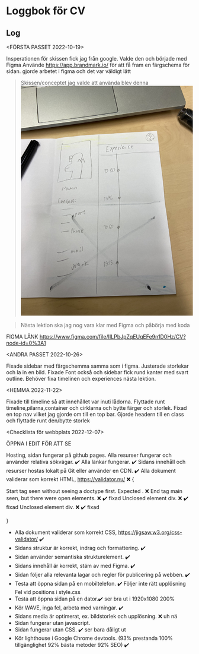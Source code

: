 # Loggbok för CV

## Log

<FÖRSTA PASSET 2022-10-19>

Insperationen för skissen fick jag från google.
Valde den och började med Figma
Använde https://app.brandmark.io/ för att få fram en färgschema för sidan.
gjorde arbetet i figma och det var väldigt lätt


> Skissen/conceptet jag valde att använda blev denna
![Github Logo](/skisser/skiss1.jpg)


> Nästa lektion ska jag nog vara klar med Figma och påbörja med koda




FIGMA LÄNK https://www.figma.com/file/IILPbJpZqEUqEFe9n1D0Hz/CV?node-id=0%3A1 

<ANDRA PASSET 2022-10-26>

Fixade sidebar med färgschemma samma som i figma. Justerade storlekar och la in en bild.
Fixade Font också och sidebar fick rund kanter med svart outline.
Behöver fixa timelinen och experiences nästa lektion.

<HEMMA 2022-11-22>

Fixade till timeline så att innehållet var inuti lådorna. Flyttade runt timeline,pilarna,container och cirklarna och bytte färger och storlek. Fixad en top nav vilket jag gjorde om till en top bar. Gjorde headern till en class och flyttade runt den/bytte storlek


<Checklista för webbplats 2022-12-07> 

ÖPPNA I EDIT FÖR ATT SE

Hosting, sidan fungerar på github pages.
 Alla resurser fungerar och använder relativa sökvägar. ✔️
 Alla länkar fungerar. ✔️
 Sidans innehåll och resurser hostas lokalt på Git eller använder en CDN. ✔️
 Alla dokument validerar som korrekt HTML, https://validator.nu/  ❌ {
 
 Start tag seen without seeing a doctype first. Expected <!DOCTYPE html>. ❌ 
 End tag main seen, but there were open elements. ❌ ✔️ fixad
  Unclosed element div. ❌ ✔️ fixad
  Unclosed element div. ❌ ✔️ fixad
 
 }
 
- Alla dokument validerar som korrekt CSS, https://jigsaw.w3.org/css-validator/ ✔️
- Sidans struktur är korrekt, indrag och formattering. ✔️
- Sidan använder semantiska strukturelement. ✔️
- Sidans innehåll är korrekt, stäm av med Figma. ✔️
- Sidan följer alla relevanta lagar och regler för publicering på webben. ✔️
- Testa att öppna sidan på en mobiltelefon. ✔️  Följer inte rätt upplösning Fel vid positions i style.css
- Testa att öppna sidan på en dator.✔️ ser bra ut i 1920x1080 200%
- Kör WAVE, inga fel, arbeta med varningar. ✔️
- Sidans media är optimerat, ex. bildstorlek och upplösning. ❌ uh nä
- Sidan fungerar utan javascript.
- Sidan fungerar utan CSS. ✔️ ser bara dåligt ut
- Kör lighthouse i Google Chrome devtools. (93% prestanda 100% tillgänglighet 92% bästa metoder 92% SEO) ✔️
